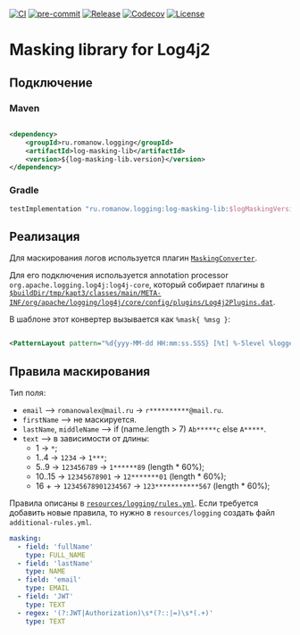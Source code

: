 [![CI](https://github.com/Romanow/log4j2-masking-lib/actions/workflows/build.yml/badge.svg?branch=master)](https://github.com/Romanow/log4j2-masking-lib/actions/workflows/build.yml)
[![pre-commit](https://img.shields.io/badge/pre--commit-enabled-brightgreen?logo=pre-commit)](https://github.com/pre-commit/pre-commit)
[![Release](https://img.shields.io/github/v/release/Romanow/log4j2-masking-lib?logo=github&sort=semver)](https://github.com/Romanow/log4j2-masking-lib/releases/latest)
[![Codecov](https://codecov.io/gh/Romanow/log4j2-masking-lib/branch/master/graph/badge.svg?token=Cckw6pHLh7)](https://codecov.io/gh/Romanow/log4j2-masking-lib)
[![License](https://img.shields.io/github/license/Romanow/log4j2-masking-lib)](https://github.com/Romanow/log4j2-masking-lib/blob/master/LICENSE)

# Masking library for Log4j2

## Подключение

### Maven

```xml

<dependency>
    <groupId>ru.romanow.logging</groupId>
    <artifactId>log-masking-lib</artifactId>
    <version>${log-masking-lib.version}</version>
</dependency>
```

### Gradle

```groovy
testImplementation "ru.romanow.logging:log-masking-lib:$logMaskingVersion"
```

## Реализация

Для маскирования логов используется
плагин [`MaskingConverter`](src/main/kotlin/ru/romanow/logging/filter/MaskingConverter.kt).

Для его подключения используется annotation processor `org.apache.logging.log4j:log4j-core`, который собирает плагины
в [`$buildDir/tmp/kapt3/classes/main/META-INF/org/apache/logging/log4j/core/config/plugins/Log4j2Plugins.dat`](build/tmp/kapt3/classes/main/META-INF/org/apache/logging/log4j/core/config/plugins/Log4j2Plugins.dat).

В шаблоне этот конвертер вызывается как `%mask{ %msg }`:

```xml

<PatternLayout pattern="%d{yyy-MM-dd HH:mm:ss.SSS} [%t] %-5level %logger{36} - %mask{ %msg }%n"/>
```

## Правила маскирования

Тип поля:

* `email` –> `romanowalex@mail.ru` -> `r**********@mail.ru`.
* `firstName` –> не маскируется.
* `lastName`, `middleName` –> if (name.length > 7) `Ab*****c` else `A*****`.
* `text` –> в зависимости от длины:
    * 1 -> `*`;
    * 1..4 -> `1234` -> `1***`;
    * 5..9 -> `123456789` -> `1******89` (length * 60%);
    * 10..15 -> `12345678901` -> `12*******01` (length * 60%);
    * 16 + -> `12345678901234567` -> `123***********567` (length * 60%);

Правила описаны в [`resources/logging/rules.yml`](src/main/resources/logging/rules.yml). Если требуется добавить новые
правила, то нужно в `resources/logging` создать файл `additional-rules.yml`.

```yaml
masking:
  - field: 'fullName'
    type: FULL_NAME
  - field: 'lastName'
    type: NAME
  - field: 'email'
    type: EMAIL
  - field: 'JWT'
    type: TEXT
  - regex: '(?:JWT|Authorization)\s*(?::|=)\s*(.+)'
    type: TEXT
 ```
